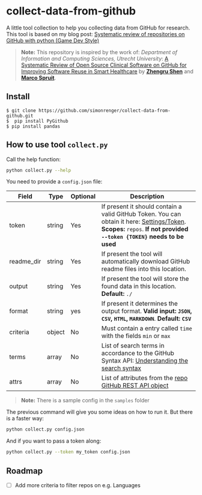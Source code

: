 # collect-data-from-github
A little tool collection to help you collecting data from GitHub for research. This tool is based on my blog post: [Systematic review of repositories on GitHub with python (Game Dev Style)](https://simonrenger.de/posts/systematic_review_on_github/)



>**Note:** This repository is inspired by the work of: *Department of Information and Computing Sciences, Utrecht University*: [A Systematic Review of Open Source Clinical Software on GitHub for Improving Software Reuse in Smart Healthcare](https://www.mdpi.com/2076-3417/9/1/150) by [**Zhengru Shen**](https://sciprofiles.com/profile/563999) and [**Marco Spruit**](https://sciprofiles.com/profile/383240). 



## Install

```
$ git clone https://github.com/simonrenger/collect-data-from-github.git
$  pip install PyGithub
$ pip install pandas
```

## How to use tool `collect.py` 

Call the help function:

```bash
python collect.py --help
```

You need to provide a `config.json` file:

| Field      | Type          | Optional | Description                                                  |
| ---------- | ------------- | -------- | ------------------------------------------------------------ |
| token      | string        | Yes      | If present it should contain a valid GitHub Token. You can obtain it here: [Settings/Token](https://github.com/settings/tokens).  **Scopes:** `repos`. **If not provided `--token {TOKEN}` needs to be used** |
| readme_dir | string        | Yes      | If present the tool will automatically download GitHub readme files into this location. |
| output     | string        | Yes      | If present the tool will store the found data in this location. **Default:** `./` |
| format     | string        | yes      | If present it determines the output format. **Valid input: `JSON`, `CSV`, `HTML`, `MARKDOWN`**. **Default: `CSV`** |
| criteria   | object        | No       | Must contain a entry called `time` with the fields `min` or `max` |
| terms      | array<string> | No       | List of search terms in accordance to the GitHub Syntax API: [Understanding the search syntax](https://docs.github.com/en/search-github/getting-started-with-searching-on-github/understanding-the-search-syntax) |
| attrs      | array<string> | No       | List of attributes from the [repo GitHub REST API object](https://docs.github.com/en/rest/reference/repos) |

> **Note:** There is a sample config in the `samples` folder

The previous command will give you some ideas on how to run it. But there is a faster way:

```bash
python collect.py config.json
```

And if you want to pass a token along:

```bash
python collect.py --token my_token config.json 
```

## Roadmap

- [ ] Add more criteria to filter repos on e.g. Languages
